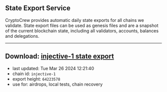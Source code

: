 ## State Export Service
CryptoCrew provides automatic daily state exports for all chains we validate. State export files can be used as genesis files and are a snapshot of the current blockchain state, including all validators, accounts, balances and delegations.

---
**Download: [injective-1 state export](https://dl-eu2.ccvalidators.com/SERVICE/injective/injective-1_export_64223578.json)**
---

- last updated: Tue Mar 26 2024 12:21:40
- chain id: `injective-1`
- export height: `64223578`
- use for: airdrops, local tests, chain recovery
